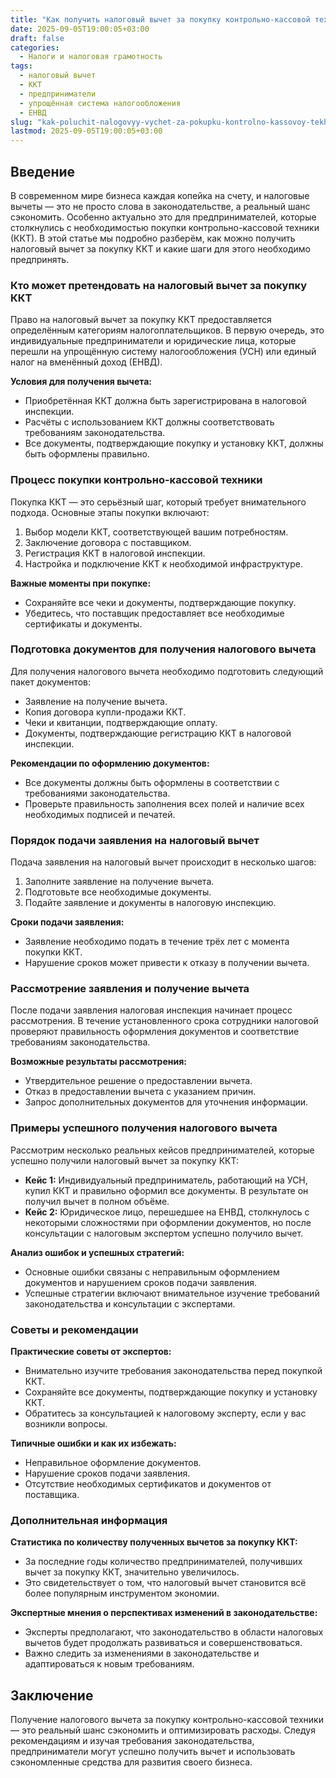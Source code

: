 ```yaml
---
title: "Как получить налоговый вычет за покупку контрольно-кассовой техники"
date: 2025-09-05T19:00:05+03:00
draft: false
categories:
  - Налоги и налоговая грамотность
tags:
  - налоговый вычет
  - ККТ
  - предприниматели
  - упрощённая система налогообложения
  - ЕНВД
slug: "kak-poluchit-nalogovyy-vychet-za-pokupku-kontrolno-kassovoy-tekhniki"
lastmod: 2025-09-05T19:00:05+03:00
---
```


## Введение

В современном мире бизнеса каждая копейка на счету, и налоговые вычеты — это не просто слова в законодательстве, а реальный шанс сэкономить. Особенно актуально это для предпринимателей, которые столкнулись с необходимостью покупки контрольно-кассовой техники (ККТ). В этой статье мы подробно разберём, как можно получить налоговый вычет за покупку ККТ и какие шаги для этого необходимо предпринять.

### Кто может претендовать на налоговый вычет за покупку ККТ

Право на налоговый вычет за покупку ККТ предоставляется определённым категориям налогоплательщиков. В первую очередь, это индивидуальные предприниматели и юридические лица, которые перешли на упрощённую систему налогообложения (УСН) или единый налог на вменённый доход (ЕНВД).

**Условия для получения вычета:**
- Приобретённая ККТ должна быть зарегистрирована в налоговой инспекции.
- Расчёты с использованием ККТ должны соответствовать требованиям законодательства.
- Все документы, подтверждающие покупку и установку ККТ, должны быть оформлены правильно.

### Процесс покупки контрольно-кассовой техники

Покупка ККТ — это серьёзный шаг, который требует внимательного подхода. Основные этапы покупки включают:
1. Выбор модели ККТ, соответствующей вашим потребностям.
2. Заключение договора с поставщиком.
3. Регистрация ККТ в налоговой инспекции.
4. Настройка и подключение ККТ к необходимой инфраструктуре.

**Важные моменты при покупке:**
- Сохраняйте все чеки и документы, подтверждающие покупку.
- Убедитесь, что поставщик предоставляет все необходимые сертификаты и документы.

### Подготовка документов для получения налогового вычета

Для получения налогового вычета необходимо подготовить следующий пакет документов:
- Заявление на получение вычета.
- Копия договора купли-продажи ККТ.
- Чеки и квитанции, подтверждающие оплату.
- Документы, подтверждающие регистрацию ККТ в налоговой инспекции.

**Рекомендации по оформлению документов:**
- Все документы должны быть оформлены в соответствии с требованиями законодательства.
- Проверьте правильность заполнения всех полей и наличие всех необходимых подписей и печатей.

### Порядок подачи заявления на налоговый вычет

Подача заявления на налоговый вычет происходит в несколько шагов:
1. Заполните заявление на получение вычета.
2. Подготовьте все необходимые документы.
3. Подайте заявление и документы в налоговую инспекцию.

**Сроки подачи заявления:**
- Заявление необходимо подать в течение трёх лет с момента покупки ККТ.
- Нарушение сроков может привести к отказу в получении вычета.

### Рассмотрение заявления и получение вычета

После подачи заявления налоговая инспекция начинает процесс рассмотрения. В течение установленного срока сотрудники налоговой проверяют правильность оформления документов и соответствие требованиям законодательства.

**Возможные результаты рассмотрения:**
- Утвердительное решение о предоставлении вычета.
- Отказ в предоставлении вычета с указанием причин.
- Запрос дополнительных документов для уточнения информации.

### Примеры успешного получения налогового вычета

Рассмотрим несколько реальных кейсов предпринимателей, которые успешно получили налоговый вычет за покупку ККТ:
- **Кейс 1:** Индивидуальный предприниматель, работающий на УСН, купил ККТ и правильно оформил все документы. В результате он получил вычет в полном объёме.
- **Кейс 2:** Юридическое лицо, перешедшее на ЕНВД, столкнулось с некоторыми сложностями при оформлении документов, но после консультации с налоговым экспертом успешно получило вычет.

**Анализ ошибок и успешных стратегий:**
- Основные ошибки связаны с неправильным оформлением документов и нарушением сроков подачи заявления.
- Успешные стратегии включают внимательное изучение требований законодательства и консультации с экспертами.

### Советы и рекомендации

**Практические советы от экспертов:**
- Внимательно изучите требования законодательства перед покупкой ККТ.
- Сохраняйте все документы, подтверждающие покупку и установку ККТ.
- Обратитесь за консультацией к налоговому эксперту, если у вас возникли вопросы.

**Типичные ошибки и как их избежать:**
- Неправильное оформление документов.
- Нарушение сроков подачи заявления.
- Отсутствие необходимых сертификатов и документов от поставщика.

### Дополнительная информация

**Статистика по количеству полученных вычетов за покупку ККТ:**
- За последние годы количество предпринимателей, получивших вычет за покупку ККТ, значительно увеличилось.
- Это свидетельствует о том, что налоговый вычет становится всё более популярным инструментом экономии.

**Экспертные мнения о перспективах изменений в законодательстве:**
- Эксперты предполагают, что законодательство в области налоговых вычетов будет продолжать развиваться и совершенствоваться.
- Важно следить за изменениями в законодательстве и адаптироваться к новым требованиям.

## Заключение

Получение налогового вычета за покупку контрольно-кассовой техники — это реальный шанс сэкономить и оптимизировать расходы. Следуя рекомендациям и изучая требования законодательства, предприниматели могут успешно получить вычет и использовать сэкономленные средства для развития своего бизнеса.
